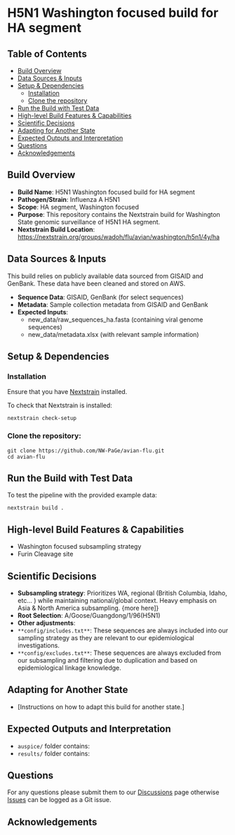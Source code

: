 # H5N1 Washington focused build for HA segment
## Table of Contents
- [Build Overview](#build-overview)
- [Data Sources & Inputs](#data-sources--inputs)
- [Setup & Dependencies](#setup--dependencies)
  - [Installation](#installation)
  - [Clone the repository](#clone-the-repository)
- [Run the Build with Test Data](#run-the-build-with-test-data)
- [High-level Build Features & Capabilities](#high-level-build-features--capabilities)
- [Scientific Decisions](#scientific-decisions)
- [Adapting for Another State](#adapting-for-another-state)
- [Expected Outputs and Interpretation](#expected-outputs-and-interpretation)
- [Questions](#questions)
- [Acknowledgements](#acknowledgements)


## Build Overview
- **Build Name**: H5N1 Washington focused build for HA segment
- **Pathogen/Strain**: Influenza A H5N1
- **Scope**: HA segment, Washington focused
- **Purpose**: This repository contains the Nextstrain build for Washington State genomic surveillance of H5N1 HA segment.
- **Nextstrain Build Location**: https://nextstrain.org/groups/wadoh/flu/avian/washington/h5n1/4y/ha

## Data Sources & Inputs
This build relies on publicly available data sourced from GISAID and GenBank. These data have been cleaned and stored on AWS.

- **Sequence Data**: GISAID, GenBank (for select sequences)
- **Metadata**: Sample collection metadata from GISAID and GenBank
- **Expected Inputs**:
    - new_data/raw_sequences_ha.fasta (containing viral genome sequences)
    - new_data/metadata.xlsx (with relevant sample information)

## Setup & Dependencies
### Installation
Ensure that you have [Nextstrain](https://docs.nextstrain.org/en/latest/install.html) installed.

To check that Nextstrain is installed:
```
nextstrain check-setup
```

### Clone the repository:

```
git clone https://github.com/NW-PaGe/avian-flu.git
cd avian-flu
```

## Run the Build with Test Data
To test the pipeline with the provided example data:

```
nextstrain build .
```

## High-level Build Features & Capabilities
- Washington focused subsampling strategy
- Furin Cleavage site

## Scientific Decisions
- **Subsampling strategy**: Prioritizes WA, regional (British Columbia, Idaho, etc... ) while maintaining national/global context. Heavy emphasis on Asia & North America subsampling. {more here]}
- **Root Selection**: A/Goose/Guangdong/1/96(H5N1)
- **Other adjustments**:
- `**config/includes.txt**`: These sequences are always included into our sampling strategy as they are relevant to our epidemiological investigations.
- `**config/excludes.txt**`: These sequences are always excluded from our subsampling and filtering due to duplication and based on epidemiological linkage knowledge. 


## Adapting for Another State
- [Instructions on how to adapt this build for another state.]

## Expected Outputs and Interpretation

- `auspice/` folder contains:
- `results/` folder contains:

## Questions
For any questions please submit them to our [Discussions](https://github.com/NW-PaGe/avian-flu/discussions) page otherwise [Issues](https://github.com/NW-PaGe/avian-flu/issues) can be logged as a Git issue.

## Acknowledgements
